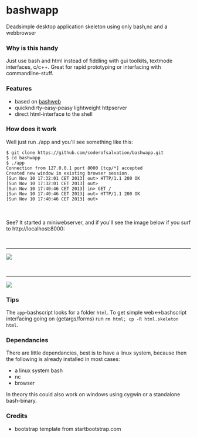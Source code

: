 bashwapp
========

Deadsimple desktop application skeleton using only bash,nc and a webbrowser

### Why is this handy ###

Just use bash and html instead of fiddling with gui toolkits, textmode interfaces, c/c++.
Great for rapid prototyping or interfacing with commandline-stuff.

### Features ###

* based on [bashweb](https://gist.github.com/coderofsalvation/7399049/)
* quickndirty-easy-peasy lightweight httpserver
* direct html-interface to the shell

### How does it work ###

Well just run ./app and you'll see something like this:

    $ git clone https://github.com/coderofsalvation/bashwapp.git
    $ cd bashwapp
    $ ./app
    Connection from 127.0.0.1 port 8000 [tcp/*] accepted
    Created new window in existing browser session.
    [Sun Nov 10 17:32:01 CET 2013] out> HTTP/1.1 200 OK
    [Sun Nov 10 17:32:01 CET 2013] out> 
    [Sun Nov 10 17:40:46 CET 2013] in> GET /
    [Sun Nov 10 17:40:46 CET 2013] out> HTTP/1.1 200 OK
    [Sun Nov 10 17:40:46 CET 2013] out> 
<br><br>
See? It started a miniwebserver, and if you'll see the image below if you surf to http://localhost:8000:

<br><hr>
<img src="http://www.zimagez.com/full/0f91b9ba62432d65329a618ec91320d478a1ba67665b13986924c0fb25bf0a9d6bd71c1e3111a3ca827f93f809429fe5502668f0e4ccbb99.php"/>

<br><hr>
<img src="http://www.zimagez.com/full/054f5158d9b0bbef329a618ec91320d4d7a56190231e59806924c0fb25bf0a9d6bd71c1e3111a3cab24808e98069453daba8b15b903973e3.php"/>

### Tips ###

The `app`-bashscript looks for a folder `html`. To get simple web<->bashscript interfacing going on (getargs/forms) run `rm html; cp -R html.skeleton html`.

### Dependancies ###

There are little dependancies, best is to have a linux system, because then the following is already installed in most cases:

* a linux system bash
* nc
* browser

In theory this could also work on windows using cygwin or a standalone bash-binary.

### Credits ###

* bootstrap template from startbootstrap.com
